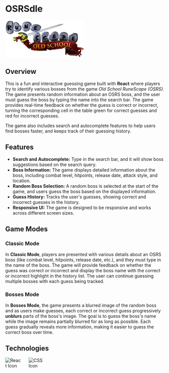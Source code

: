 # OSRSdle

<img src="./src/assets/images/osrs_logo.webp" width="250" alt="OSRS Logo" />

## Overview

This is a fun and interactive guessing game built with **React** where players try to identify various bosses from the game *Old School RuneScape (OSRS)*. The game presents random information about an OSRS boss, and the user must guess the boss by typing the name into the search bar. The game provides real-time feedback on whether the guess is correct or incorrect, turning the corresponding cell in the table green for correct guesses and red for incorrect guesses.

The game also includes search and autocomplete features to help users find bosses faster, and keeps track of their guessing history.

## Features

- **Search and Autocomplete:** Type in the search bar, and it will show boss suggestions based on the search query.
- **Boss Information:** The game displays detailed information about the boss, including combat level, hitpoints, release date, attack style, and location.
- **Random Boss Selection:** A random boss is selected at the start of the game, and users guess the boss based on the displayed information.
- **Guess History:** Tracks the user's guesses, showing correct and incorrect guesses in the history.
- **Responsive UI:** The game is designed to be responsive and works across different screen sizes.

## Game Modes

### Classic Mode

In **Classic Mode**, players are presented with various details about an OSRS boss (like combat level, hitpoints, release date, etc.), and they must type in the name of the boss. The game will provide feedback on whether the guess was correct or incorrect and display the boss name with the correct or incorrect highlight in the history list. The user can continue guessing multiple bosses with each guess being tracked.

### Bosses Mode

In **Bosses Mode**, the game presents a blurred image of the random boss and as users make guesses, each correct or incorrect guess progressively **unblurs** parts of the boss's image. The goal is to guess the boss's name while the image remains partially blurred for as long as possible. Each guess gradually reveals more information, making it easier to guess the correct boss over time.

## Technologies

<div style="display: inline-flex; align-items: center;">
  <img src="https://upload.wikimedia.org/wikipedia/commons/a/a7/React-icon.svg" width="50" height="50" alt="React Icon" />
</div>
<div style="display: inline-flex; align-items: center; margin-left: 20px;">
  <img src="https://upload.wikimedia.org/wikipedia/commons/thumb/a/ab/Official_CSS_Logo.svg/1280px-Official_CSS_Logo.svg.png" width="50" height="50" alt="CSS Icon" />
</div>